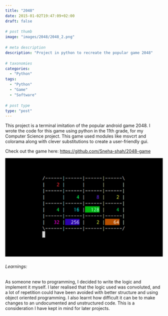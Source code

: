```yaml
---
title: "2048"
date: 2015-01-02T19:47:09+02:00
draft: false

# post thumb
image: "images/2048/2048_2.png"

# meta description
description: "Project in python to recreate the popular game 2048"

# taxonomies
categories:
  - "Python"
tags:
  - "Python"
  - "Game"
  - "Software"
  
# post type
type: "post"
---
```


This project is a terminal imitation of the popular android game 2048. I wrote the code for this game using python in the 11th grade, for my Computer Science project. This game used modules like msvcrt and colorama along with clever substitutions to create a user-friendly gui.

Check out the game here: https://github.com/Sneha-shah/2048-game

![image](../../images/2048/2048_2.png)

###### Learnings:
As someone new to programming, I decided to write the logic and implement it myself. I later realised that the logic used was convoluted, and a lot of repetition could have been avoided with better structure and using object oriented programming. I also learnt how difficult it can be to make changes to an undocumented and unstructured code. This is a consideration I have kept in mind for later projects. 


